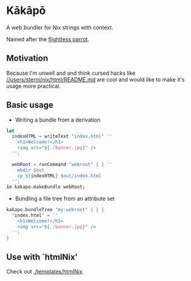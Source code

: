 # Kākāpō

A web bundler for Nix strings with context.

Named after the [flightless parrot](https://www.doc.govt.nz/nature/native-animals/birds/birds-a-z/kakapo/).

## Motivation

Because I'm unwell and and think cursed hacks like [//users/sterni/nix/html/README.md](https://cs.tvl.fyi/depot/-/blob/users/sterni/nix/html/README.md) are cool and would like to make it's usage more practical.

## Basic usage

- Writing a bundle from a derivation
``` nix
let
  indexHTML = writeText "index.html" ''
    <h1>Welcome!</h1>
    <img src="${./banner.jpg}" />
  '';

  webRoot = runCommand "webroot" { } ''
    mkdir $out
    cp ${indexHTML} $out/index.html
  '';
in kakapo.makeBundle webRoot;
```

- Bundling a file tree from an attribute set
```nix
kakapo.bundleTree "my-webroot" { } {
  "index.html" = ''
    <h1>Welcome!</h1>
    <img src="${./banner.jpg}" />
  '';
}
```

## Use with `htmlNix'

Check out [./templates/htmlNix](./templates/htmlNix).
